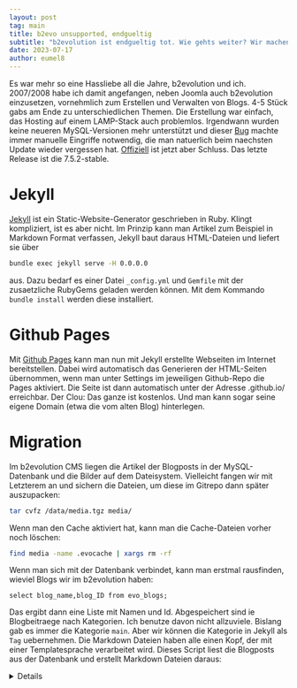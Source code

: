 ```yaml
---
layout: post
tag: main
title: b2evo unsupported, endgueltig
subtitle: "b2evolution ist endgueltig tot. Wie gehts weiter? Wir machen jetzt Jekyll!"
date: 2023-07-17
author: eumel8
---
```


Es war mehr so eine Hassliebe all die Jahre, b2evolution und ich. 2007/2008 habe ich damit angefangen, neben Joomla auch b2evolution einzusetzen, vornehmlich zum Erstellen und Verwalten von Blogs. 4-5 Stück gabs am Ende zu unterschiedlichen Themen. Die Erstellung war einfach, das Hosting auf einem LAMP-Stack auch problemlos. Irgendwann wurden keine neueren MySQL-Versionen mehr unterstützt und dieser [Bug](https://github.com/b2evolution/b2evolution/issues/105) machte immer manuelle Eingriffe notwendig, die man natuerlich beim naechsten Update wieder vergessen hat. [Offiziell](https://b2evolution.net/news/2022/03/26/2022-update-eol) ist jetzt aber Schluss. Das letzte Release ist die 7.5.2-stable.

# Jekyll

[Jekyll](https://jekyllrb.com/) ist ein Static-Website-Generator geschrieben in Ruby. Klingt kompliziert, ist es aber nicht. Im Prinzip kann man Artikel zum Beispiel in Markdown Format verfassen, Jekyll baut daraus HTML-Dateien und liefert sie über

```bash
bundle exec jekyll serve -H 0.0.0.0
```

aus. Dazu bedarf es einer Datei `_config.yml` und `Gemfile` mit der zusaetzliche RubyGems geladen werden können. Mit dem Kommando `bundle install` werden diese installiert. 

# Github Pages

Mit [Github Pages](https://docs.github.com/de/pages/setting-up-a-github-pages-site-with-jekyll) kann man nun mit Jekyll erstellte Webseiten im Internet bereitstellen. Dabei wird automatisch das Generieren der HTML-Seiten übernommen, wenn man unter Settings im jeweiligen Github-Repo die Pages aktiviert. Die Seite ist dann automatisch unter der Adresse <username>.github.io/<reponame> erreichbar. Der Clou: Das ganze ist kostenlos. Und man kann sogar seine eigene Domain (etwa die vom alten Blog) hinterlegen.

# Migration

Im b2evolution CMS liegen die Artikel der Blogposts in der MySQL-Datenbank und die Bilder auf dem Dateisystem. Vielleicht fangen wir mit Letzterem an und sichern die Dateien, um diese im Gitrepo dann später auszupacken:

```bash
tar cvfz /data/media.tgz media/
```

Wenn man den Cache aktiviert hat, kann man die Cache-Dateien vorher noch löschen:

```bash
find media -name .evocache | xargs rm -rf
```

Wenn man sich mit der Datenbank verbindet, kann man erstmal rausfinden, wieviel Blogs wir im b2evolution haben:

```shell
select blog_name,blog_ID from evo_blogs;
```

Das ergibt dann eine Liste mit Namen und Id. Abgespeichert sind ie Blogbeitraege nach Kategorien. Ich benutze davon nicht allzuviele. Bislang gab es immer die Kategorie `main`. Aber wir können die Kategorie in Jekyll als `Tag` uebernehmen. Die Markdown Dateien haben alle einen Kopf, der mit einer Templatesprache verarbeitet wird. Dieses Script liest die Blogposts aus der Datenbank und erstellt Markdown Dateien daraus:

<details>
```bash
#!/bin/bash

imagepath="/unsupported/media"
blogdb="DBblog"
blogid=6

OIFS="$IFS"
IFS=$'\n'
oset="$-"
set -f
while IFS=$'\t' read -a cats; do
    unset IFS
    catname=${cats[0]}
    catidfull=${cats[1]}
    catid=$(echo $catidfull | sed 's/[^0-9]*//g')
    if [ ! -z $catid ]; then
        OIFS="$IFS"
        IFS=$'\n'
        oset="$-"
        set -f
        while IFS=$'\t' read -a post; do
            unset IFS
            datearray=(${post[2]})
            work="work.md"
            markdown="${datearray[0]}-${post[0]}.md"
            rm -f $markdown
            echo "---" >$work
            echo "layout: post" >>$work
            echo "tag: $catname" >>$work
            echo "title: ${post[1]}" >>$work
            echo "subtitle: \"${post[3]}\"" >>$work
            echo "date: ${datearray[0]}" >>$work
            echo "author: eumel8" >>$work
            echo "---" >>$work
            echo "" >>$work
            echo ${post[4]} >>$work
            sed -i 's/\rn/\n/g' $work
            while IFS= read -r post; do
                if [[ $post = [image:* ]]; then
                    tmp=${post#*:}
                    c=${tmp%]*}
                    b=$(echo $c | sed 's/[^0-9]*//g')
                    image=$(mysql $blogdb -e "select ef.file_path from evo_files ef, evo_links el where ef.file_ID=el.link_file_ID and el.link_ID=$b")
                    imagearray=(${image})
                    echo "<img src=\"${imagepath}/${imagearray[1]}\" width=\"585\" height=\"386\"/>" >>$markdown
                elif [[ $post = [teaserbreak* ]]; then
                    echo "<br/>" >>$markdown
                else
                    echo "$post" >>$markdown
                fi
            done <"$work"
        done < <(mysql ${blogdb} -e "select post_urltitle,post_title,post_datecreated,post_excerpt, post_content from evo_items__item where post_main_cat_ID=$catid;")
        rm -f $work
    fi
done < <(mysql ${blogdb} -e "select cat_name,cat_ID from evo_categories where cat_blog_ID=$blogid;")

```
</details>

`imagepath` sollte man noch anpassen, ebenso die `blogdb` und `blogid`, aber im Grossen und Ganzen sollte man eine ansehnliche Liste von Markdown Dateien erstellt haben. Ob diese syntaktisch korrekt sind, kann man in Jekyll sofort ueberpruefen, wenn diese Dateien im `_posts` Ordner liegen und Jekyll die Dateien rendern kann. Etwaige Fehler wie Sonderzeichen werden ausgegeben und koennen manuell oder maschinell korrigiert werden, indem man das Script etwas anpasst.

# Extras

## Themes

Unser Blog brauch natuerlich auch ein Theme. Jekyll bietet da eine [reiche Auswahl](https://jekyllrb.com/docs/themes/), jedoch unterstuetzt Github Pages nur eine [Auswahl](https://pages.github.com/themes/). Behelfen kann man sich vielleicht mit einem schoenen Hintergrundbild von [Canva](https://www.canva.com/templates/?query=wallpaper). Mit eine Probe-Pro-Abo hat man Zugriff auf tausende Vorlagen.

## Suche

Im alte Blog gab es auch ein Suchmodul. Jetzt koennte man meinen, ein statischer Webseitengenerator kann sowas nicht. Weit gefehlt! Man muss sich nur etwas mit der Script-Sprache im Jekyll auseinandersetzen und mit etwas Javascript kann man eine erstaunlich gute Suchmaschine implementieren, beschrieben etwa [hier](https://blog.webjeda.com/instant-jekyll-search/) und als Beispiel mit Programmcode [hier](https://github.com/christian-fei/Simple-Jekyll-Search).

## Statistik/Logs

Logfiles gibt es bei Github Pages nicht zum Auswerten und auch Jekyll bietet sowas von Hause aus nicht an. Aber es gibt auch hier [Projekte wie Open-Web-Analytics](https://github.com/Open-Web-Analytics/Open-Web-Analytics). Dazu muss man in die `_includes/footer.html` einen Tracking-Code hinzufuegen, der jeden Seitenaufruf an den OWA Server puscht. Das Problem ist, dass dieser auch wieder PHP und MySQL benoetigt und wer sich im Zuge der Migration von LAMP trennen will, verwendet vielleicht besser [Google Analytics](https://analytics.google.com)

